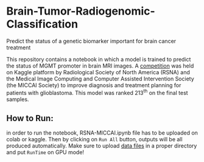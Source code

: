 # Brain-Tumor-Radiogenomic-Classification
Predict the status of a genetic biomarker important for brain cancer treatment

This repository contains a notebook in which a model is trained to predict the status of MGMT promoter in brain MRI images. A [competition](https://www.kaggle.com/competitions/rsna-miccai-brain-tumor-radiogenomic-classification) was held on Kaggle platform by Radiological Society of North America (RSNA) and the Medical Image Computing and Computer Assisted Intervention Society (the MICCAI Society) to improve diagnosis and treatment planning for patients with glioblastoma. This model was ranked 213<sup>th</sup> on the final test samples.

## How to Run:
in order to run the notebook, RSNA-MICCAI.ipynb file has to be uploaded on colab or kaggle. Then by clicking on `Run All` button, outputs will be all produced automatically. Make sure to upload [data files](https://www.kaggle.com/competitions/rsna-miccai-brain-tumor-radiogenomic-classification/data) in a proper directory and put `RunTime` on GPU mode! 
